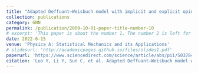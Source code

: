 ```yaml
---
title: "Adapted Deffuant–Weisbuch model with implicit and explicit opinions"
collection: publications
category: GNN
permalink: /publication/2009-10-01-paper-title-number-10
# excerpt: 'This paper is about the number 1. The number 2 is left for future work.'
date: 2022-6-15
venue: 'Physica A: Statistical Mechanics and its Applications'
# slidesurl: 'http://academicpages.github.io/files/slides1.pdf'
paperurl: 'https://www.sciencedirect.com/science/article/abs/pii/S0378437122001339'
citation: 'Luo Y, Li Y, Sun C, et al. Adapted Deffuant–Weisbuch model with implicit and explicit opinions[J]. Physica A: Statistical Mechanics and its Applications, 2022, 596: 127095.'
---
```

